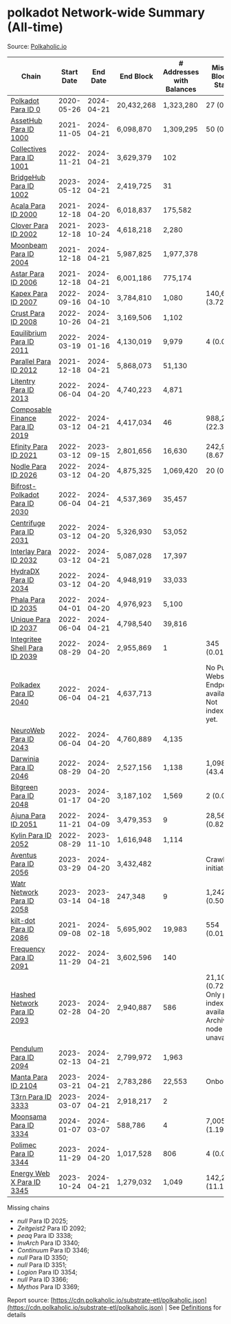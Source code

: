 # polkadot Network-wide Summary (All-time)

Source: [Polkaholic.io](https://polkaholic.io)


| Chain            | Start Date | End Date | End Block | # Addresses with Balances | Missing Blocks / Status |
| ---------------- | ---------- | ---------| --------- | ------------------------- | ----------------------- |
| [Polkadot Para ID 0](/polkadot/0-polkadot) | 2020-05-26 | 2024-04-21 | 20,432,268 |  1,323,280 | 27 (0.00%)  |
| [AssetHub Para ID 1000](/polkadot/1000-assethub) | 2021-11-05 | 2024-04-21 | 6,098,870 |  1,309,295 | 50 (0.00%)  |
| [Collectives Para ID 1001](/polkadot/1001-collectives) | 2022-11-21 | 2024-04-21 | 3,629,379 |  102 |    |
| [BridgeHub Para ID 1002](/polkadot/1002-bridgehub) | 2023-05-12 | 2024-04-21 | 2,419,725 |  31 |    |
| [Acala Para ID 2000](/polkadot/2000-acala) | 2021-12-18 | 2024-04-20 | 6,018,837 |  175,582 |    |
| [Clover Para ID 2002](/polkadot/2002-clover) | 2021-12-18 | 2023-10-24 | 4,618,218 |  2,280 |    |
| [Moonbeam Para ID 2004](/polkadot/2004-moonbeam) | 2021-12-18 | 2024-04-21 | 5,987,825 |  1,977,378 |    |
| [Astar Para ID 2006](/polkadot/2006-astar) | 2021-12-18 | 2024-04-21 | 6,001,186 |  775,174 |    |
| [Kapex Para ID 2007](/polkadot/2007-kapex) | 2022-09-16 | 2024-04-10 | 3,784,810 |  1,080 | 140,668 (3.72%)  |
| [Crust Para ID 2008](/polkadot/2008-crust) | 2022-10-26 | 2024-04-21 | 3,169,506 |  1,102 |    |
| [Equilibrium Para ID 2011](/polkadot/2011-equilibrium) | 2022-03-19 | 2024-01-16 | 4,130,019 |  9,979 | 4 (0.00%)  |
| [Parallel Para ID 2012](/polkadot/2012-parallel) | 2021-12-18 | 2024-04-21 | 5,868,073 |  51,130 |    |
| [Litentry Para ID 2013](/polkadot/2013-litentry) | 2022-06-04 | 2024-04-20 | 4,740,223 |  4,871 |    |
| [Composable Finance Para ID 2019](/polkadot/2019-composable) | 2022-03-12 | 2024-04-21 | 4,417,034 |  46 | 988,228 (22.37%)  |
| [Efinity Para ID 2021](/polkadot/2021-efinity) | 2022-03-12 | 2023-09-15 | 2,801,656 |  16,630 | 242,949 (8.67%)  |
| [Nodle Para ID 2026](/polkadot/2026-nodle) | 2022-03-12 | 2024-04-20 | 4,875,325 |  1,069,420 | 20 (0.00%)  |
| [Bifrost-Polkadot Para ID 2030](/polkadot/2030-bifrost) | 2022-06-04 | 2024-04-21 | 4,537,369 |  35,457 |    |
| [Centrifuge Para ID 2031](/polkadot/2031-centrifuge) | 2022-03-12 | 2024-04-20 | 5,326,930 |  53,052 |    |
| [Interlay Para ID 2032](/polkadot/2032-interlay) | 2022-03-12 | 2024-04-21 | 5,087,028 |  17,397 |    |
| [HydraDX Para ID 2034](/polkadot/2034-hydradx) | 2022-03-12 | 2024-04-20 | 4,948,919 |  33,033 |    |
| [Phala Para ID 2035](/polkadot/2035-phala) | 2022-04-01 | 2024-04-20 | 4,976,923 |  5,100 |    |
| [Unique Para ID 2037](/polkadot/2037-unique) | 2022-06-04 | 2024-04-21 | 4,798,540 |  39,816 |    |
| [Integritee Shell Para ID 2039](/polkadot/2039-integritee) | 2022-08-29 | 2024-04-20 | 2,955,869 |  1 | 345 (0.01%)  |
| [Polkadex Para ID 2040](/polkadot/2040-polkadex) | 2022-06-04 | 2024-04-21 | 4,637,713 |   |   No Public Websocket Endpoint available: Not indexing yet. |
| [NeuroWeb Para ID 2043](/polkadot/2043-neuroweb) | 2022-06-04 | 2024-04-20 | 4,760,889 |  4,135 |    |
| [Darwinia Para ID 2046](/polkadot/2046-darwinia) | 2022-08-29 | 2024-04-20 | 2,527,156 |  1,138 | 1,098,047 (43.45%)  |
| [Bitgreen Para ID 2048](/polkadot/2048-bitgreen) | 2023-01-17 | 2024-04-20 | 3,187,102 |  1,569 | 2 (0.00%)  |
| [Ajuna Para ID 2051](/polkadot/2051-ajuna) | 2022-11-21 | 2024-04-09 | 3,479,353 |  9 | 28,565 (0.82%)  |
| [Kylin Para ID 2052](/polkadot/2052-kylin) | 2022-08-29 | 2023-11-10 | 1,616,948 |  1,114 |    |
| [Aventus Para ID 2056](/polkadot/2056-aventus) | 2023-03-29 | 2024-04-20 | 3,432,482 |   |   Crawling initiated |
| [Watr Network Para ID 2058](/polkadot/2058-watr) | 2023-03-14 | 2023-04-18 | 247,348 |  9 | 1,242 (0.50%)  |
| [kilt-dot Para ID 2086](/polkadot/2086-kilt) | 2021-09-08 | 2024-02-18 | 5,695,902 |  19,983 | 554 (0.01%)  |
| [Frequency Para ID 2091](/polkadot/2091-frequency) | 2022-11-29 | 2024-04-21 | 3,602,596 |  140 |    |
| [Hashed Network Para ID 2093](/polkadot/2093-hashed) | 2023-02-28 | 2024-04-20 | 2,940,887 |  586 | 21,101 (0.72%) Only partial index available: Archive node unavailable |
| [Pendulum Para ID 2094](/polkadot/2094-pendulum) | 2023-02-13 | 2024-04-21 | 2,799,972 |  1,963 |    |
| [Manta Para ID 2104](/polkadot/2104-manta) | 2023-03-21 | 2024-04-21 | 2,783,286 |  22,553 |   Onboarding |
| [T3rn Para ID 3333](/polkadot/3333-t3rn) | 2023-03-07 | 2024-04-21 | 2,918,217 |  2 |    |
| [Moonsama Para ID 3334](/polkadot/3334-moonsama) | 2024-01-07 | 2024-03-07 | 588,786 |  4 | 7,005 (1.19%)  |
| [Polimec Para ID 3344](/polkadot/3344-polimec) | 2023-11-29 | 2024-04-20 | 1,017,528 |  806 | 4 (0.00%)  |
| [Energy Web X Para ID 3345](/polkadot/3345-energywebx) | 2023-10-24 | 2024-04-21 | 1,279,032 |  1,049 | 142,272 (11.12%)  |

Missing chains


* *null* Para ID 2025; 
* *Zeitgeist2* Para ID 2092; 
* *peaq* Para ID 3338; 
* *InvArch* Para ID 3340; 
* *Continuum* Para ID 3346; 
* *null* Para ID 3350; 
* *null* Para ID 3351; 
* *Logion* Para ID 3354; 
* *null* Para ID 3366; 
* *Mythos* Para ID 3369; 

Report source: [https://cdn.polkaholic.io/substrate-etl/polkaholic.json](https://cdn.polkaholic.io/substrate-etl/polkaholic.json) | See [Definitions](/DEFINITIONS.md) for details
